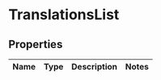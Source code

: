 
# TranslationsList

## Properties
Name | Type | Description | Notes
------------ | ------------- | ------------- | -------------




